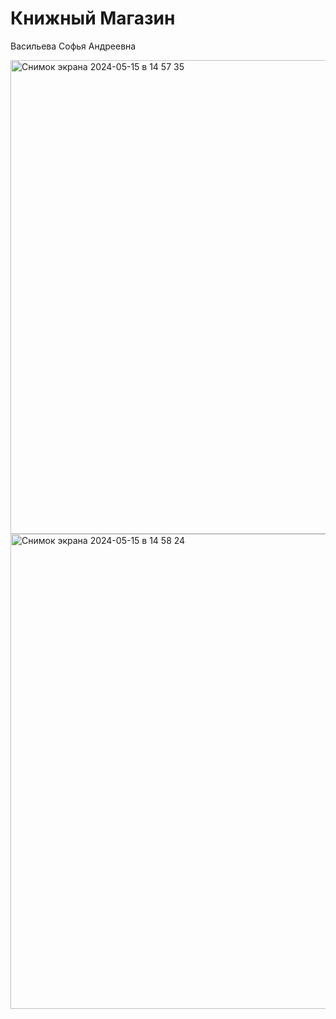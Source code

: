 # Книжный Магазин

Васильева Софья Андреевна

<img width="758" alt="Снимок экрана 2024-05-15 в 14 57 35" src="https://github.com/SofiyaVasileva/book_shop/assets/91559612/ae2be3cc-5eaf-4a87-9c6f-67a324aff840">
<img width="760" alt="Снимок экрана 2024-05-15 в 14 58 24" src="https://github.com/SofiyaVasileva/book_shop/assets/91559612/4c83cfe8-09af-4453-a596-d15adfeadd56">
